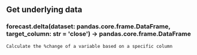 ## Get underlying data 
### forecast.delta(dataset: pandas.core.frame.DataFrame, target_column: str = 'close') -> pandas.core.frame.DataFrame


    Calculate the %change of a variable based on a specific column
